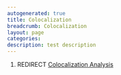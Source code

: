```yaml
---
autogenerated: true
title: Colocalization
breadcrumb: Colocalization
layout: page
categories: 
description: test description
---
```


1.  REDIRECT [Colocalization Analysis](Colocalization_Analysis )
